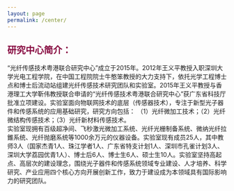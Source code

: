 ```yaml
---
layout: page
permalink: /center/
---
```


<h2 style="color: #870A40;">研究中心简介：</h2> 

“光纤传感技术粤港联合研究中心”成立于2015年。2012年王义平教授入职深圳大学光电工程学院，在中国工程院院士牛憨笨教授的大力支持下，依托光学工程博士点和博士后流动站组建光纤传感技术研究团队和实验室。2015年王义平教授与香港理工大学靳伟教授联合申请的“光纤传感技术粤港联合研究中心”获广东省科技厅批准立项建设。实验室面向物联网技术的底层（传感器技术），专注于新型光子器件和传感系统的应用基础研究，研究方向包括： （1）光纤微加工技术；（2）光纤微结构传感技术；（3）光纤新材料传感技术。        
     实验室现拥有百级超净间、飞秒激光微加工系统、光纤光栅制备系统、微纳光纤拉錐系统、光纤抛磨系统等1000余万元的仪器设备。实验室现有成员25人，其中教师3人（国家杰青1人、珠江学者1人、广东省特支计划1人、深圳市孔雀计划3人、深圳大学荔园优青1人）、博士后6人、博士生6人、硕士生10人。实验室坚持高起点、高层次的建设理念，围绕光子器件和传感系统领域专业建设、人才培养、科学研究、产业应用四个核心方向开展创新工作，致力于建设成为本领域具有国际影响力的研究团队。

